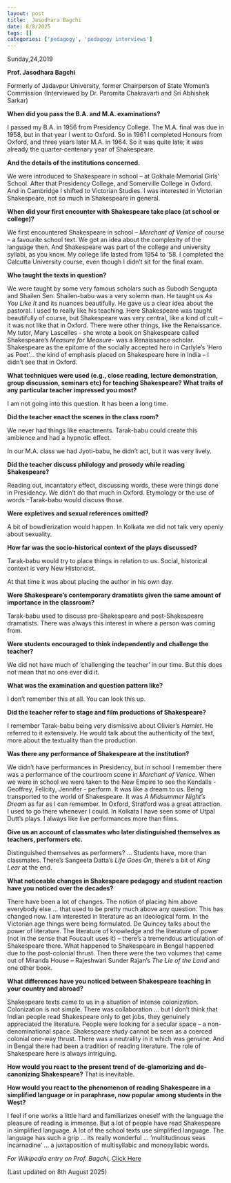 ```yaml
---
layout: post
title:  Jasodhara Bagchi
date: 8/8/2025
tags: []
categories: ['pedagogy', 'pedagogy interviews']
---
```


Sunday,24,2019

**Prof. Jasodhara Bagchi**

Formerly of Jadavpur University, former Chairperson of State Women’s Commission (Interviewed by Dr. Paromita Chakravarti and Sri Abhishek Sarkar)

**When did you pass the B.A. and M.A. examinations?**

I passed my B.A. in 1956 from Presidency College. The M.A. final was due in 1958, but in that year I went to Oxford. So in 1961 I completed Honours from Oxford, and three years later M.A. in 1964. So it was quite late; it was already the quarter-centenary year of Shakespeare.

**And the details of the institutions concerned.**

We were introduced to Shakespeare in school – at Gokhale Memorial Girls’ School. After that Presidency College, and Somerville College in Oxford. And in Cambridge I shifted to Victorian Studies. I was interested in Victorian Shakespeare, not so much in Shakespeare in general.

**When did your first encounter with Shakespeare take place (at school or college)?**

We first encountered Shakespeare in school – *Merchant of Venice* of course – a favourite school text. We got an idea about the complexity of the language then. And Shakespeare was part of the college and university syllabi, as you know. My college life lasted from 1954 to ’58. I completed the Calcutta University course, even though I didn’t sit for the final exam.

**Who taught the texts in question?**

We were taught by some very famous scholars such as Subodh Sengupta and Shailen Sen. Shailen-babu was a very solemn man. He taught us *As You Like It* and its nuances beautifully. He gave us a clear idea about the pastoral. I used to really like his teaching. Here Shakespeare was taught beautifully of course, but Shakespeare was very central, like a kind of cult – it was not like that in Oxford. There were other things, like the Renaissance. My tutor, Mary Lascelles - she wrote a book on Shakespeare called Shakespeare’s *Measure for Measure*- was a Renaissance scholar. Shakespeare as the epitome of the socially accepted hero in Carlyle’s ‘Hero as Poet’… the kind of emphasis placed on Shakespeare here in India – I didn’t see that in Oxford.

**What techniques were used (e.g., close reading, lecture demonstration, group discussion, seminars etc) for teaching Shakespeare? What traits of any particular teacher impressed you most?**

I am not going into this question. It has been a long time.

**Did the teacher enact the scenes in the class room?**

We never had things like enactments. Tarak-babu could create this ambience and had a hypnotic effect.

In our M.A. class we had Jyoti-babu, he didn’t act, but it was very lively.

**Did the teacher discuss philology and prosody while reading Shakespeare?**

Reading out, incantatory effect, discussing words, these were things done in Presidency. We didn’t do that much in Oxford. Etymology or the use of words –Tarak-babu would discuss those.

**Were expletives and sexual references omitted?**

A bit of bowdlerization would happen. In Kolkata we did not talk very openly about sexuality.

**How far was the socio-historical context of the plays discussed?**

Tarak-babu would try to place things in relation to us. Social, historical context is very New Historicist.

At that time it was about placing the author in his own day.

**Were Shakespeare’s contemporary dramatists given the same amount of importance in the classroom?**

Tarak-babu used to discuss pre-Shakespeare and post-Shakespeare dramatists. There was always this interest in where a person was coming from.

**Were students encouraged to think independently and challenge the teacher?**

We did not have much of ‘challenging the teacher’ in our time. But this does not mean that no one ever did it.

**What was the examination and question pattern like?**

I don’t remember this at all. You can look this up.

**Did the teacher refer to stage and film productions of Shakespeare?**

I remember Tarak-babu being very dismissive about Olivier’s *Hamlet*. He referred to it extensively. He would talk about the authenticity of the text, more about the textuality than the production.

**Was there any performance of Shakespeare at the institution?**

We didn’t have performances in Presidency, but in school I remember there was a performance of the courtroom scene in *Merchant of Venice*. When we were in school we were taken to the New Empire to see the Kendalls - Geoffrey, Felicity, Jennifer - perform. It was like a dream to us. Being transported to the world of Shakespeare. It was *A Midsummer Night’s Dream* as far as I can remember. In Oxford, Stratford was a great attraction. I used to go there whenever I could. In Kolkata I have seen some of Utpal Dutt’s plays. I always like live performances more than films.

**Give us an account of classmates who later distinguished themselves as teachers, performers etc.**

Distinguished themselves as performers? … Students have, more than classmates. There’s Sangeeta Datta’s *Life Goes On*, there’s a bit of *King Lear* at the end.

**What noticeable changes in Shakespeare pedagogy and student reaction have you noticed over the decades?**

There have been a lot of changes. The notion of placing him above everybody else … that used to be pretty much above any question. This has changed now. I am interested in literature as an ideological form. In the Victorian age things were being formulated. De Quincey talks about the power of literature. The literature of knowledge and the literature of power (not in the sense that Foucault uses it) – there’s a tremendous articulation of Shakespeare there. What happened to Shakespeare in Bengal happened due to the post-colonial thrust. Then there were the two volumes that came out of Miranda House – Rajeshwari Sunder Rajan’s *The Lie of the Land* and one other book.

**What differences have you noticed between Shakespeare teaching in your country and abroad?**

Shakespeare texts came to us in a situation of intense colonization. Colonization is not simple. There was collaboration … but I don’t think that Indian people read Shakespeare only to get jobs, they genuinely appreciated the literature. People were looking for a secular space – a non-denominational space. Shakespeare study cannot be seen as a coerced colonial one-way thrust. There was a neutrality in it which was genuine. And in Bengal there had been a tradition of reading literature. The role of Shakespeare here is always intriguing.

**How would you react to the present trend of de-glamorizing and de-canonizing Shakespeare?**
 That is inevitable.

**How would you react to the phenomenon of reading Shakespeare in a simplified language or in paraphrase, now popular among students in the West?**

I feel if one works a little hard and familiarizes oneself with the language the pleasure of reading is immense. But a lot of people have read Shakespeare in simplified language. A lot of the school texts use simplified language. The language has such a grip … its really wonderful … ‘multitudinous seas incarnadine’ … a juxtaposition of multisyllabic and monosyllabic words.

*For Wikipedia entry on Prof. Bagchi,* [Click Here](https://en.wikipedia.org/wiki/Jasodhara_Bagchi)

(Last updated on 8th August 2025)
